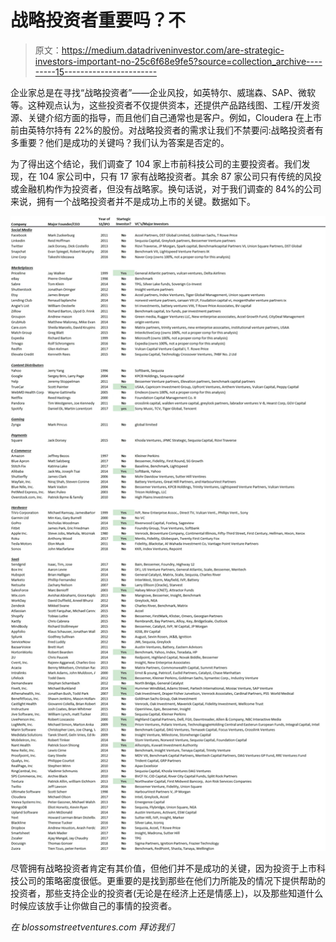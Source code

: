 # 战略投资者重要吗？不

> 原文：<https://medium.datadriveninvestor.com/are-strategic-investors-important-no-25c6f68e9fe5?source=collection_archive---------15----------------------->

企业家总是在寻找“战略投资者”——企业风投，如英特尔、威瑞森、SAP、微软等。这种观点认为，这些投资者不仅提供资本，还提供产品路线图、工程/开发资源、关键介绍方面的指导，而且他们自己通常也是客户。例如，Cloudera 在上市前由英特尔持有 22%的股份。对战略投资者的需求让我们不禁要问:战略投资者有多重要？他们是成功的关键吗？我们认为答案是否定的。

为了得出这个结论，我们调查了 104 家上市前科技公司的主要投资者。我们发现，在 104 家公司中，只有 17 家有战略投资者。其余 87 家公司只有传统的风投或金融机构作为投资者，但没有战略家。换句话说，对于我们调查的 84%的公司来说，拥有一个战略投资者并不是成功上市的关键。数据如下。

![](img/c41e211d2984e06b7db1a8ba6ed9545d.png)

尽管拥有战略投资者肯定有其价值，但他们并不是成功的关键，因为投资于上市科技公司的策略密度很低。更重要的是找到那些在他们力所能及的情况下提供帮助的投资者，那些支持企业的投资者(无论是在经济上还是情感上)，以及那些知道什么时候应该放手让你做自己的事情的投资者。

*在 blossomstreetventures.com 拜访我们*